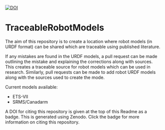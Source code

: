 [![DOI](https://zenodo.org/badge/274881041.svg)](https://zenodo.org/badge/latestdoi/274881041)


# TraceableRobotModels

The aim of this repository is to create a location where robot models (in URDF format) can be shared which are traceable using published literature.

If any mistakes are found in the URDF models, a pull request can be made outlining the mistake and explaining the corrections along with sources. This creates a traceable source for robot models which can be used in research. Similarly, pull requests can be made to add robot URDF models along with the sources used to create the mode.

Current models available:

- ETS-VII
- SRMS/Canadarm


A DOI for citing this repository is given at the top of this Readme as a badge. This is generated using Zenodo. Click the badge for more information on citing this repository.
